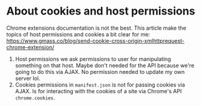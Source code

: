 # About cookies and host permissions
Chrome extensions documentation is not the best. This article make the topics of
host permissions and cookies a bit clear for me:
https://www.gmass.co/blog/send-cookie-cross-origin-xmlhttprequest-chrome-extension/

1. Host permissions we ask permissions to user for manipulating something on
   that host. Maybe don't needed for the API because we're going to do this via
   AJAX. No permission needed to update my own server lol.
2. Cookies permissions in `manifest.json` is not for passing cookies via AJAX.
   Is for interacting with the cookies of a site via Chrome's API
   `chrome.cookies`.
